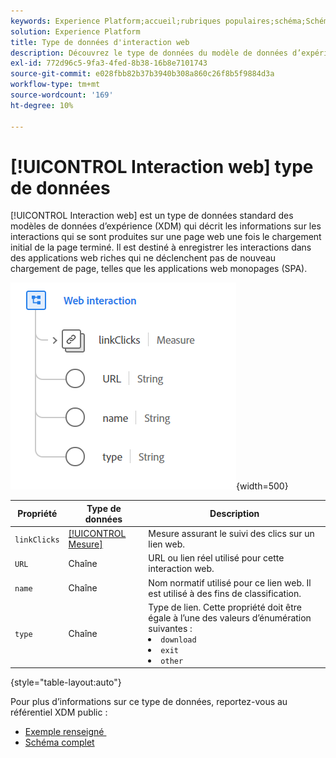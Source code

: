 ```yaml
---
keywords: Experience Platform;accueil;rubriques populaires;schéma;Schéma;XDM;champs;schémas;Schémas;interaction web;type de données;type de données;type de données;
solution: Experience Platform
title: Type de données d'interaction web
description: Découvrez le type de données du modèle de données d’expérience (XDM) d’interaction web.
exl-id: 772d96c5-9fa3-4fed-8b38-16b8e7101743
source-git-commit: e028fbb82b37b3940b308a860c26f8b5f9884d3a
workflow-type: tm+mt
source-wordcount: '169'
ht-degree: 10%

---
```


# [!UICONTROL Interaction web] type de données

[!UICONTROL Interaction web] est un type de données standard des modèles de données d’expérience (XDM) qui décrit les informations sur les interactions qui se sont produites sur une page web une fois le chargement initial de la page terminé. Il est destiné à enregistrer les interactions dans des applications web riches qui ne déclenchent pas de nouveau chargement de page, telles que les applications web monopages (SPA).

![image de l’interaction web](../images/data-types/web-interaction.PNG){width=500}

| Propriété | Type de données | Description |
| --- | --- | --- |
| `linkClicks` | [[!UICONTROL Mesure]](./measure.md) | Mesure assurant le suivi des clics sur un lien web. |
| `URL` | Chaîne | URL ou lien réel utilisé pour cette interaction web. |
| `name` | Chaîne | Nom normatif utilisé pour ce lien web. Il est utilisé à des fins de classification. |
| `type` | Chaîne | Type de lien. Cette propriété doit être égale à l’une des valeurs d’énumération suivantes : <li> `download` </li> <li> `exit` </li> <li> `other` </li> |

{style="table-layout:auto"}

Pour plus d’informations sur ce type de données, reportez-vous au référentiel XDM public :

* [&#x200B; Exemple renseigné &#x200B;](https://github.com/adobe/xdm/blob/master/components/datatypes/deprecated/webinteraction.example.1.json)
* [Schéma complet](https://github.com/adobe/xdm/blob/master/components/datatypes/deprecated/webinteraction.schema.json)
